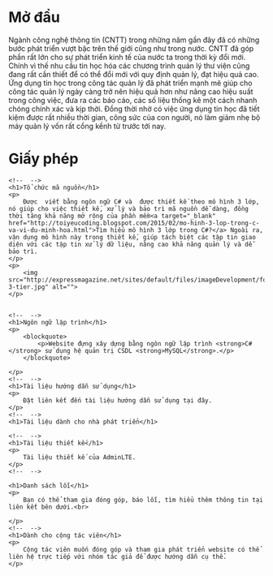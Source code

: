 <html>
<head>
	<meta charset="utf-8">
</head>
<body>
	<p></p>
	<!--  -->
	<h1>Mở đầu</h1>
	<p>
		Ngành công nghệ thông tin (CNTT) trong những năm gần đây đã có những bước phát triển vượt bậc trên thế giới cũng như trong nước. CNTT đã góp phần rất lớn cho sự phát triển kinh tế của nước ta trong thời kỳ đổi mới. Chính vì thế nhu cầu tin học hóa các chương trình quản lý thư viện cũng đang rất cần thiết để có thể đổi mới với quy định quản lý, đạt hiệu quả cao.  <br>
		Ứng dụng tin học trong công tác quản lý đã phát triển mạnh mẽ giúp cho công tác quản lý ngày càng trở nên hiệu quả hơn như nâng cao hiệu suất trong công việc, đưa ra các báo cáo, các số liệu thống kê một cách nhanh chóng chính xác và kịp thời. Đồng thời nhờ có việc ứng dụng tin học đã tiết kiệm được rất nhiều thời gian, công sức của con người, nó làm giảm nhẹ bộ máy quản lý vốn rất cồng kềnh từ trước tới nay.
	</p>
	<!--  -->
	<h1>Giấy phép</h1>
	
	<!--  -->
	<h1>Tổ chức mã nguồn</h1>
	<p>
		Được  viết bằng ngôn ngữ C# và  được thiết kế theo mô hình 3 lớp, nó giúp cho việc thiết kế, xử lý và bảo trì mã nguồn dễ dàng, đồng thời tăng khả năng mở rộng của phần mềm<a target="_blank" href="http://toiyeucoding.blogspot.com/2015/02/mo-hinh-3-lop-trong-c-va-vi-du-minh-hoa.html">Tìm hiểu mô hình 3 lớp trong C#?</a> Ngoài ra, vận dụng mô hình này trong thiết kế, giúp tách biệt các tập tin giao diện với các tập tin xử lý dữ liệu, nâng cao khả năng quản lý và dễ bảo trì.
	</p>
	<p>
		<img src="http://expressmagazine.net/sites/default/files/imageDevelopment/forum.congthuong.net-3-tier.jpg" alt="">
	</p>
	
	
	<!--  -->
	<h1>Ngôn ngữ lập trình</h1>
	<p>
		<blockquote>
			<p>Website đựng xây dựng bằng ngôn ngữ lập trình <strong>C#</strong> sử dụng hệ quản trị CSDL <strong>MySQL</strong>.</p>
		</blockquote>
		
	</p>
	<!--  -->
	<h1>Tài liệu hướng dẫn sử dụng</h1>
	<p>
		Đặt liên kết đến tài liệu hướng dẫn sử dụng tại đây.
	</p>
	<!--  -->
	<h1>Tài liệu dành cho nhà phát triển</h1>
	
	<!--  -->
	<h1>Tài liệu thiết kế</h1>
	<p>
		Tài liệu thiết kế của AdminLTE. 
	</p>
	<!--  -->
	
	<h1>Danh sách lỗi</h1>
	<p>
		Bạn có thể tham gia đóng góp, báo lỗi, tìm hiểu thêm thông tin tại liên kết bên dưới.<br>
		
	</p>
	<!--  -->
	<h1>Dành cho cộng tác viên</h1>
	<p>
		Cộng tác viên muốn đóng góp và tham gia phát triển website có thể liên hệ trực tiếp với nhóm tác giả để được hướng dẫn cụ thể.
	</p>
</body>
</html>
